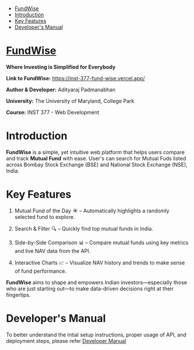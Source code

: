- [FundWise](#fundwise)
- [Introduction](#introduction)
- [Key Features](#key-features)
- [Developer's Manual](#developers-manual)

# [FundWise](https://inst-377-fund-wise.vercel.app/)

**Where Investing is Simplified for Everybody**

**Link to FundWise:** https://inst-377-fund-wise.vercel.app/ 



**Author & Developer:** Adityaraj Padmanabhan

**University:** The University of Maryland, College Park

**Course:** INST 377 - Web Development


# Introduction

**FundWise** is a simple, yet intuitive web platform that helps users compare and track **Mutual Fund** with ease. User's can search for Mutual Fuds listed across Bombay Stock Exchange (BSE) and National Stock Exchange (NSE), India. 

# Key Features
1. Mutual Fund of the Day ☀️ – Automatically highlights a randomly selected fund to explore.

2. Search & Filter 🔍 – Quickly find top mutual funds in India.

3. Side-by-Side Comparison 📊  – Compare mutual funds using key metrics and live NAV data from the API.

4. Interactive Charts 📈 – Visualize NAV history and trends to make sense of fund performance.

**FundWise** aims to shape and empowers Indian investors—especially those who are just starting out—to make data-driven decisions right at their fingertips.

# Developer's Manual

To better understand the intial setup instructions, proper usage of API, and deployment steps, please refer [Developer Manual](docs/dev_manual.md)